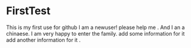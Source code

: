 # FirstTest
This is my first use for github
I am a newuser! please help me . And I an a chinaese.
I am very happy to enter the family.
add some information for it 
add another information for it .
